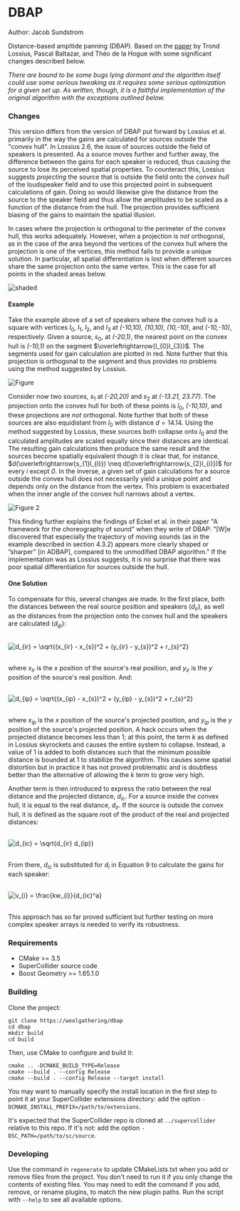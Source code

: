 # DBAP

Author: Jacob Sundstrom

Distance-based ampltide panning (DBAP). Based on the [paper](https://pdfs.semanticscholar.org/132a/028b9febadd03f2c75e5f79ca500c2dd04fd.pdf?_ga=2.103137216.1512247688.1571200723-789701753.1569525663) by Trond Lossius, Pascal Baltazar, and Théo de la Hogue with some significant changes described below.

_There are bound to be some bugs lying dormant and the algorithm itself could use some serious tweaking as it requires some serious optimization for a given set up. As written, though, it is a faithful implementation of the original algorithm with the exceptions outlined below._

### Changes

This version differs from the version of DBAP put forward by Lossius et al. primarily in the way the gains are calculated for sources outside the "convex hull". In Lossius 2.6, the issue of sources outside the field of speakers is presented. As a source moves further and further away, the difference between the gains for each speaker is reduced, thus causing the source to lose its perceived spatial properties. To counteract this, Lossius suggests _projecting_ the source that is outside the field onto the _convex hull_ of the loudspeaker field and to use this projected point in subsequent calculations of gain. Doing so would likewise give the distance from the source to the speaker field and thus allow the amplitudes to be scaled as a function of the distance from the hull. The projection provides sufficient biasing of the gains to maintain the spatial illusion.

In cases where the projection is orthogonal to the perimeter of the convex hull, this works adequately. However, when a projection is _not_ orthogonal, as in the case of the area beyond the vertices of the convex hull where the projection is one of the vertices, this method fails to provide a unique solution. In particular, all spatial differentiation is lost when different sources share the same projection onto the same vertex. This is the case for all points in the shaded areas below.

![shaded](images/Figure_3.png)

#### Example
Take the example above of a set of speakers where the convex hull is a square with vertices $l_{0}$, $l_{1}$, $l_{2}$, and $l_{3}$ at _(-10,10), (10,10), (10,-10)_, and _(-10,-10)_, respectively. Given a source, $s_{0}$, at _(-20,1)_, the nearest point on the convex hull is _(-10,1)_ on the segment $\overleftrightarrow{l_{0}l_{3}}$. The segments used for gain calculation are plotted in red. Note further that this projection is orthogonal to the segment and thus provides no problems using the method suggested by Lossius.

![Figure](images/Figure_1.png)

Consider now two sources, $s_{1}$ at _(-20,20)_ and $s_{2}$ at _(-13.21, 23.77)_. The projection onto the convex hull for both of these points is $l_{0}$, _(-10,10)_, and these projections are _not_ orthogonal. Note further that both of these sources are also equidistant from $l_{0}$ with distance $d = 14.14$. Using the method suggested by Lossius, these sources both collapse onto $l_{0}$ and the calculated amplitudes are scaled equally since their distances are identical. The resulting gain calculations then produce the same result and the sources become spatially equivalent though it is clear that, for instance, $d(\overleftrightarrow{s_{1}l_{i}}) \neq d(\overleftrightarrow{s_{2}l_{i}})$ for every $i$ except _0_. In the inverse, a given set of gain calculations for a source outside the convex hull does not necessarily yield a unique point and depends only on the distance from the vertex. This problem is exacerbated when the inner angle of the convex hull narrows about a vertex.

![Figure 2](images/Figure_2.png)

This finding further explains the findings of Eckel et al. in their paper "A framework for the choreography of sound" when they write of DBAP: "[W]e discovered that especially the trajectory of moving sounds (as in the example described in section 4.3.2) appears more clearly shaped or ”sharper” [in ADBAP], compared to the unmodified DBAP algorithm." If the implementation was as Lossius suggests, it is no surprise that there was poor spatial differentiation for sources outside the hull.

#### One Solution

To compensate for this, several changes are made. In the first place, both the distances between the real source position and speakers ($d_{ir}$), as well as the distances from the projection onto the convex hull and the speakers are calculated ($d_{ip}$):

<!-- $$
d_{ir} = \sqrt{(x_{ir} - x_{s})^2 + (y_{ir} - y_{s})^2 + r_{s}^2}
$$ -->

<d1>
<br/>
<img align="middle" src="https://latex.codecogs.com/png.latex?\dpi{150}&space;d_{ir}&space;=&space;\sqrt{(x_{ir}&space;-&space;x_{s})^2&space;&plus;&space;(y_{ir}&space;-&space;y_{s})^2&space;&plus;&space;r_{s}^2}" title="d_{ir} = \sqrt{(x_{ir} - x_{s})^2 + (y_{ir} - y_{s})^2 + r_{s}^2}" />
<br/>
<br/>
</d1>

where $x_{ir}$ is the $x$ position of the source's real position, and $y_{ir}$ is the $y$ position of the source's real position. And:

<!-- $$
d_{ip} = \sqrt{(x_{ip} - x_{s})^2 + (y_{ip} - y_{s})^2 + r_{s}^2}
$$ -->
<d1>
<br/>
<img align="middle" src="https://latex.codecogs.com/png.latex?\inline&space;\dpi{150}&space;d_{ip}&space;=&space;\sqrt{(x_{ip}&space;-&space;x_{s})^2&space;&plus;&space;(y_{ip}&space;-&space;y_{s})^2&space;&plus;&space;r_{s}^2}" title="d_{ip} = \sqrt{(x_{ip} - x_{s})^2 + (y_{ip} - y_{s})^2 + r_{s}^2}" />
<br/>
<br/>
</d1>

where $x_{ip}$ is the $x$ position of the source's projected position, and $y_{ip}$ is the $y$ position of the source's projected position. A hack occurs when the projected distance becomes less than 1; at this point, the term $k$ as defined in Lossius skyrockets and causes the entire system to collapse. Instead, a value of 1 is added to both distances such that the minimum possible distance is bounded at 1 to stabilize the algorithm. This causes some spatial distortion but in practice it has not proved problematic and is doubtless better than the alternative of allowing the $k$ term to grow very high.

Another term is then introduced to express the ratio between the real distance and the projected distance, $d_{ic}$. For a source inside the convex hull, it is equal to the real distance, $d_{ir}$. If the source is outside the convex hull, it is defined as the square root of the product of the real and projected distances:

<!-- $$
d_{ic} = \sqrt{d_{ir} d_{ip}}
$$ -->
<d1>
<br/>
<img align="middle" src="https://latex.codecogs.com/gif.latex?\dpi{150}&space;d_{ic}&space;=&space;\sqrt{d_{ir}&space;d_{ip}}" title="d_{ic} = \sqrt{d_{ir} d_{ip}}" />
<br/>
<br/>
</d1>

From there, $d_{ic}$ is substituted for $d_{i}$ in Equation 9 to calculate the gains for each speaker:

<!-- $$
v_{i} = \frac{kw_{i}}{d_{ic}^a}
$$ -->
<d1>
<br/>
<img align="middle" src="https://latex.codecogs.com/gif.latex?\dpi{150}&space;v_{i}&space;=&space;\frac{kw_{i}}{d_{ic}^a}" title="v_{i} = \frac{kw_{i}}{d_{ic}^a}" />
<br/>
<br/>
</d1>

This approach has so far proved sufficient but further testing on more complex speaker arrays is needed to verify its robustness.

### Requirements

- CMake >= 3.5
- SuperCollider source code
- Boost Geometry >= 1.65.1.0

### Building

Clone the project:

    git clone https://woolgathering/dbap
    cd dbap
    mkdir build
    cd build

Then, use CMake to configure and build it:

    cmake .. -DCMAKE_BUILD_TYPE=Release
    cmake --build . --config Release
    cmake --build . --config Release --target install

You may want to manually specify the install location in the first step to point it at your
SuperCollider extensions directory: add the option `-DCMAKE_INSTALL_PREFIX=/path/to/extensions`.

It's expected that the SuperCollider repo is cloned at `../supercollider` relative to this repo. If
it's not: add the option `-DSC_PATH=/path/to/sc/source`.

### Developing

Use the command in `regenerate` to update CMakeLists.txt when you add or remove files from the
project. You don't need to run it if you only change the contents of existing files. You may need to
edit the command if you add, remove, or rename plugins, to match the new plugin paths. Run the
script with `--help` to see all available options.
